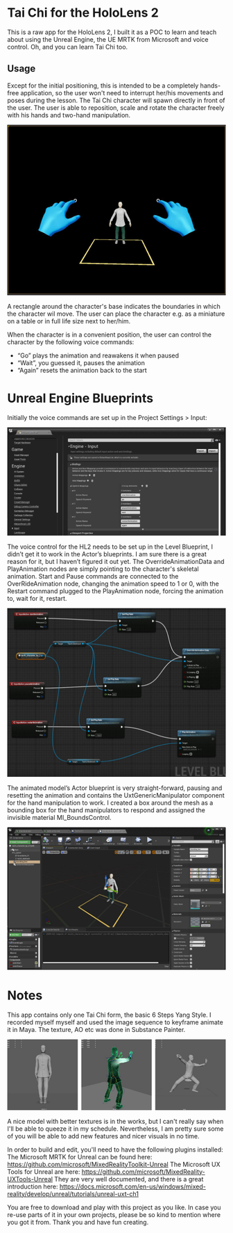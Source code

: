 # Tai Chi for the HoloLens 2 

This is a raw app for the HoloLens 2, I built it as a POC to learn and teach about using the Unreal Engine, the UE MRTK from Microsoft and voice control.
Oh, and you can learn Tai Chi too.


## Usage

Except for the initial positioning, this is intended to be a completely hands-free application, so the user won't need to interrupt her/his movements and poses during the lesson.
The Tai Chi character will spawn directly in front of the user.
The user is able to reposition, scale and rotate the character freely with his hands and two-hand manipulation.

![spawn](https://github.com/Species521/HL2_UE4_TaiChi/blob/main/Content/images/app_spawn_01.JPG) 

A rectangle around the character's base indicates the boundaries in which the character wil move. The user can place the character e.g. as a miniature on a table or in full life size next to her/him.

When the character is in a convenient position, the user can control the character by the following voice commands:
- “Go” plays the animation and reawakens it when paused
- “Wait”, you guessed it, pauses the animation
- “Again” resets the animation back to the start



# Unreal Engine Blueprints

Initially the voice commands are set up in the Project Settings > Input:

![spawn](https://github.com/Species521/HL2_UE4_TaiChi/blob/main/Content/images/voice_commands_project_settings_01.JPG)

The voice control for the HL2 needs to be set up in the Level Blueprint, I didn’t get it to work in the Actor’s blueprints. I am sure there is a great reason for it, but I haven’t figured it out yet.
The OverrideAnimationData and PlayAnimation nodes are simply pointing to the character's skeletal animation.
Start and Pause commands are connected to the OverRideAnimation node, changing the animation speed to 1 or 0, with the Restart command plugged to the PlayAnimation node, forcing the animation to, wait for it, restart.

![spawn](https://github.com/Species521/HL2_UE4_TaiChi/blob/main/Content/images/Level_BP_eventgraph_01.JPG)

The animated model’s Actor blueprint is very straight-forward, pausing and resetting the animation and contains the UxtGenericManipulator component for the hand manipulation to work.
I created a box around the mesh as a bounding box for the hand manipulators to respond and assigned the invisible material MI_BoundsControl.

![spawn](https://github.com/Species521/HL2_UE4_TaiChi/blob/main/Content/images/taichi_character_bp_screen_01.JPG)

# Notes

This app contains only one Tai Chi form, the basic 6 Steps Yang Style.
I recorded myself myself and used the image sequence to keyframe animate it in Maya. The texture, AO etc was done in Substance Painter.

![spawn](https://github.com/Species521/HL2_UE4_TaiChi/blob/main/Content/images/taichi_character_maya_01.JPG)

A nice model with better textures is in the works, but I can't really say when I'll be able to queeze it in my schedule.
Nevertheless, I am pretty sure some of you will be able to add new features and nicer visuals in no time.

In order to build and edit, you'll need to have the following plugins installed:
The Microsoft MRTK for Unreal can be found here:
https://github.com/microsoft/MixedRealityToolkit-Unreal
The Microsoft UX Tools for Unreal are here:
https://github.com/microsoft/MixedReality-UXTools-Unreal
They are very well documented, and there is a great introduction here:
https://docs.microsoft.com/en-us/windows/mixed-reality/develop/unreal/tutorials/unreal-uxt-ch1

You are free to download and play with this project as you like. In case you re-use parts of it in your own projects, please be so kind to mention where you got it from.
Thank you and have fun creating.
